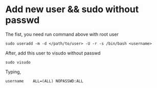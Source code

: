 # Add new user && sudo without passwd

The fist, you need run command above with root user

```
sudo useradd -m -d </path/to/user> -U -r -s /bin/bash <username>
```

After, add this user to visudo without passwd

```
sudo visudo
```

Typing,

```
username    ALL=(ALL) NOPASSWD:ALL
```
